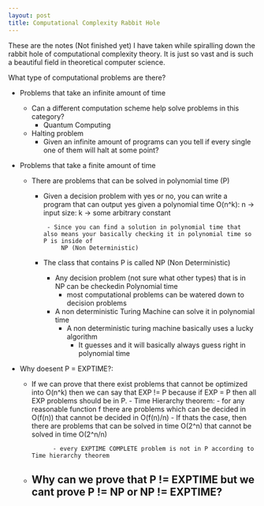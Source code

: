 ```yaml
---
layout: post
title: Computational Complexity Rabbit Hole
---
```


These are the notes (Not finished yet) I have taken while spiralling down the rabbit hole of computational complexity theory. It is just so vast and is such a beautiful field in theoretical computer science.



What type of computational problems are there?

 - Problems that take an infinite amount of time
    - Can a different computation scheme help solve problems in this category?
        - Quantum Computing
    - Halting problem
        - Given an infinite amount of programs can you tell if every single one of them will halt at some point?

 - Problems that take a finite amount of time
    - There are problems that can be solved in polynomial time (P)
         - Given a decision problem with yes or no, you can write a program that can output yes given a polynomial time
                O(n^k): n -> input size: k -> some arbitrary constant

                - Since you can find a solution in polynomial time that also means your basically checking it in polynomial time so P is inside of
                    NP (Non Deterministic)

         - The class that contains P is called NP (Non Deterministic)
             - Any decision problem (not sure what other types) that is in NP can be checkedin Polynomial time
                - most computational problems can be watered down to decision problems
             - A non deterministic Turing Machine can solve it in polynomial time
                 - A non deterministic turing machine basically uses a lucky algorithm
                     - It guesses and it will basically always guess right in polynomial time



- Why doesent P = EXPTIME?:
    - If we can prove that there exist problems that cannot be optimized into O(n^k) then we can say that EXP != P because if EXP = P then
        all EXP problems should be in P.
            - Time Hierarchy theorem:
                - for any reasonable function f there are problems which can be decided in O(f(n)) that cannot be decided in O(f(n)/n)
                    - If thats the case, then there are problems that can be solved in time O(2^n) that cannot be solved in time O(2^n/n)

                - every EXPTIME COMPLETE problem is not in P according to Time hierarchy theorem

    - Why can we prove that P != EXPTIME but we cant prove P != NP or NP != EXPTIME?
        -

